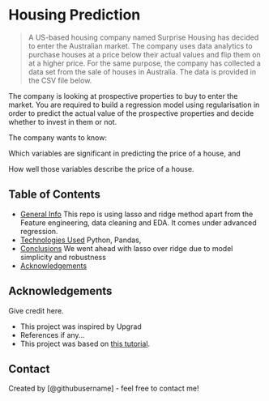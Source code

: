 # Housing Prediction
> A US-based housing company named Surprise Housing has decided to enter the Australian market. The company uses data analytics to purchase houses at a price below their actual values and flip them on at a higher price. For the same purpose, the company has collected a data set from the sale of houses in Australia. The data is provided in the CSV file below.

 

The company is looking at prospective properties to buy to enter the market. You are required to build a regression model using regularisation in order to predict the actual value of the prospective properties and decide whether to invest in them or not.

 

The company wants to know:

Which variables are significant in predicting the price of a house, and

How well those variables describe the price of a house.


## Table of Contents
* [General Info](#general-information)
This repo is using lasso and ridge method apart from the Feature engineering, data cleaning and EDA. It comes under advanced regression.
* [Technologies Used](#technologies-used)
Python, Pandas,
* [Conclusions](#conclusions)
We went ahead with lasso over ridge due to model simplicity and robustness
* [Acknowledgements](#acknowledgements)

<!-- You can include any other section that is pertinent to your problem -->



## Acknowledgements
Give credit here.
- This project was inspired by Upgrad
- References if any...
- This project was based on [this tutorial](https://www.example.com).


## Contact
Created by [@githubusername] - feel free to contact me!


<!-- Optional -->
<!-- ## License -->
<!-- This project is open source and available under the [... License](). -->

<!-- You don't have to include all sections - just the one's relevant to your project -->
